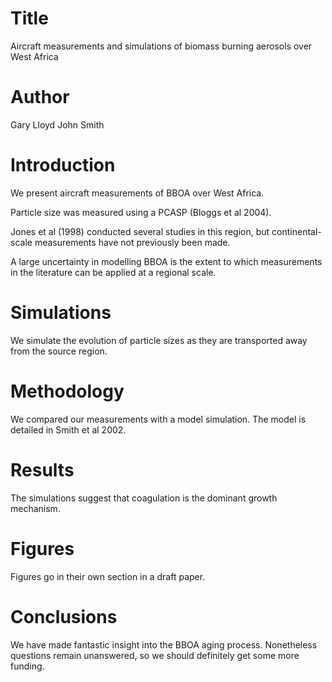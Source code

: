 # Title 
Aircraft measurements and simulations of biomass burning aerosols over West Africa

# Author
Gary Lloyd
John Smith

# Introduction
We present aircraft measurements of BBOA over West Africa.

Particle size was measured using a PCASP (Bloggs et al 2004).

Jones et al (1998) conducted several studies in this region, but continental-scale measurements have not previously been made.

A large uncertainty in modelling BBOA is the extent to which measurements in the literature can be applied at a regional scale. 

# Simulations
We simulate the evolution of particle sizes as they are transported away from the source region.

# Methodology
We compared our measurements with a model simulation.
The model is detailed in Smith et al 2002.

# Results
The simulations suggest that coagulation is the dominant growth mechanism. 

# Figures
Figures go in their own section in a draft paper.

# Conclusions
We have made fantastic insight into the BBOA aging process. Nonetheless questions remain unanswered, so we should definitely get some more funding.
